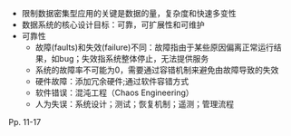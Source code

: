 -   限制数据密集型应用的关键是数据的量，复杂度和快速多变性
-   数据系统的核心设计目标：可靠，可扩展性和可维护
-   可靠性
    -   故障(faults)和失效(failure)不同：故障指由于某些原因偏离正常运行结果，如bug；失效指系统整体停止，无法提供服务
    -   系统的故障率不可能为0，需要通过容错机制来避免由故障导致的失效
    -   硬件故障：添加冗余硬件;通过软件容错方式
    -   软件错误：混沌工程（Chaos Engineering）
    -   人为失误：系统设计；测试；恢复机制；遥测；管理流程

Pp. 11-17